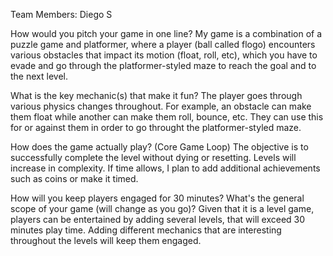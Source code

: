 

Team Members: Diego S

How would you pitch your game in one line? My game is a combination of a puzzle game and platformer, where a player (ball called flogo) encounters various obstacles that impact its motion (float, roll, etc), which you have to evade and go through the platformer-styled maze to reach the goal and to the next level. 

What is the key mechanic(s) that make it fun?
The player goes through various physics changes throughout. For example, an obstacle can make them float while another can make them roll, bounce, etc. They can use this for or against them in order to go throught the platformer-styled maze. 

How does the game actually play? (Core Game Loop) 
The objective is to successfully complete the level without dying or resetting. Levels will increase in complexity. If time allows, I plan to add additional achievements such as coins or make it timed.

How will you keep players engaged for 30 minutes? What's the general scope of your game (will change as you go)? 
Given that it is a level game, players can be entertained by adding several levels, that will exceed 30 minutes play time. Adding different mechanics that are interesting throughout the levels will keep them engaged. 
